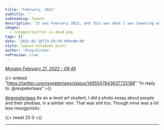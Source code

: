 ```yaml
---
title: 'February, 2022'
subtitle: ''
subheading: Tweets
description: 'It was February 2022, and this was what I was tweeting about...'
images:
  - /images/twitter-is-dead.png
tags: []
date: '2022-02-28T23:59:59.999+00:00'
style: layout-notebook posts
author: '@toychicken'
noPreview: true
---
```


<p><a id="1495696356094193665" href="#1495696356094193665"><em title="2022-02-21T09:46:14.000+00:00">Monday February 21, 2022 - 09:46</em></a></p>
      
{{< embed "https://twitter.com/revpeterlaws/status/1495547943637725188" "In reply to: @revpeterlaws" >}}


[@revpeterlaws](https://twitter.com/@revpeterlaws)  As an a-level art student, I did a photo essay about people and their phobias, in a similar vein. That was shit too. Though mine was a lot less misogynistic.

{{< tweet 25 0 >}}

---

